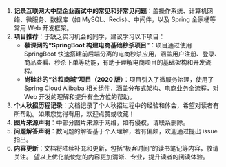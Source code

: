 1. **记录互联网大中型企业面试中的常见和非常见问题**：盖操作系统、计算机网络、微服务、数据库（如 MySQL、Redis）、中间件，以及 Spring 全家桶等常用 Web 开发框架。
2. **项目推荐**：于缺乏实习机会的同学，建议学习以下项目：
   - **慕课网的“SpringBoot 构建电商基础秒杀项目”**：项目通过使用 SpringBoot 快速搭建前后端分离的电商秒杀应用，涵盖用户注册、登录、商品查看、秒杀下单等功能，有助于理解电商项目的基础架构和开发流程。
   - **尚硅谷的“谷粒商城”项目（2020 版）**：项目引入了微服务治理，使用了 Spring Cloud Alibaba 相关组件，涵盖分布式架构、电商业务全流程，对 Web 开发的理解和提升有全方位的帮助。
3. **个人秋招历程记录**：文档记录了个人秋招过程中的经验和体会，希望对读者有所帮助。如果您觉得有用，欢迎点赞或收藏！
4. **图片来源声明**：中部分图片来源于网络，如有侵权，请联系删除。
5. **问题解答声明**：数问题的解答基于个人理解，若有偏颇，欢迎通过提出 issue 指出。
6. **内容更新**：文档将陆续补充和更新，包括“极客时间”的读书笔记等内容，敬请关注。
望以上优化能使您的内容更加清晰、专业，提升读者的阅读体验。
